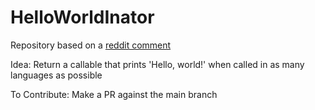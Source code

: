 # HelloWorldInator
Repository based on a [reddit comment](https://www.reddit.com/r/ProgrammerHumor/comments/12inxdo/comment/jfuegba/?utm_source=share&utm_medium=web3x)

Idea: Return a callable that prints 'Hello, world!' when called in as many languages as possible


To Contribute: Make a PR against the main branch
